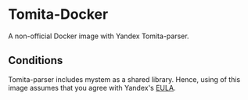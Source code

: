 # Tomita-Docker

A non-official Docker image with Yandex Tomita-parser.

## Conditions

Tomita-parser includes mystem as a shared library. Hence, using of this
image assumes that you agree with Yandex's [EULA](https://legal.yandex.ru/mystem/).
